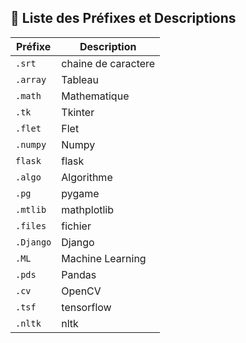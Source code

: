 
## 📌 Liste des Préfixes et Descriptions  

| Préfixe               | Description |
|----------------------|-------------|
|   `.srt`|chaine de caractere|
|`.array`|Tableau|
|`.math`|Mathematique|
|`.tk`|Tkinter|
|`.flet`|Flet |
|`.numpy`|Numpy|
|`flask`|flask|
|`.algo`|Algorithme|
|`.pg`|pygame|
|`.mtlib`|mathplotlib|
|`.files`|fichier|
|`.Django`|Django|
|`.ML`|Machine Learning|
|`.pds`|Pandas|
|`.cv`|OpenCV|
|`.tsf`|tensorflow|
|`.nltk`|nltk|


